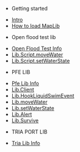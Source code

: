 - Getting started
* [Intro](README.md)
* [How to load MapLib](MapLib_Import.md)
- Open flood test lib
* [Open Flood Test Info](openfloodtest/OpenFloodTest.md)
* [Lib.Script.moveWater](openfloodtest/Lib.moveWater.md)
* [Lib.Script.setWaterState](openfloodtest/Lib.setWaterState.md)
- PFE LIB
* [Pfe Lib Info](Pfe/Main.md)
* [Lib.Client](Pfe/Client.md)
* [Lib.HookLiquidSwimEvent](Pfe/HookLiquidSwimEvent.md)
* [Lib.moveWater](openfloodtest/Lib.moveWater.md)
* [Lib.setWaterState](openfloodtest/Lib.setWaterState.md)
* [Lib.Alert](Pfe/Alert.md)
* [Lib.Survive](Pfe/Survive.md)
- TRIA PORT LIB
* [Tria Lib Info](Tria.os/Main.md)